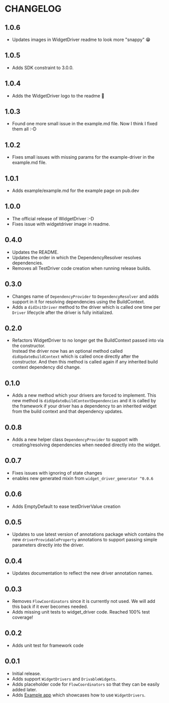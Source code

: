 # CHANGELOG

## 1.0.6

* Updates images in WidgetDriver readme to look more "snappy" 😁

## 1.0.5

* Adds SDK constraint to 3.0.0.

## 1.0.4

* Adds the WidgetDriver logo to the readme 🥳

## 1.0.3

* Found one more small issue in the example.md file. Now I think I fixed them all :-D

## 1.0.2

* Fixes small issues with missing params for the example-driver in the example.md file.

## 1.0.1

* Adds example/example.md for the example page on pub.dev

## 1.0.0

* The official release of WidgetDriver :-D
* Fixes issue with widgetdriver image in readme.

## 0.4.0

* Updates the README.
* Updates the order in which the DependencyResolver resolves dependencies.
* Removes all TestDriver code creation when running release builds.

## 0.3.0

* Changes name of `DependencyProvider` to `DependencyResolver` and adds support in it for resolving dependencies using the BuildContext.
* Adds a `didInitDriver` method to the driver which is called one time per `Driver` lifecycle after the driver is fully initialized.

## 0.2.0

* Refactors WidgetDriver to no longer get the BuildContext passed into via the constructor.  
Instead the driver now has an optional method called `didUpdateBuildContext` which is called once directly after the constructor. And then this method is called again if any inherited build context dependency did change.

## 0.1.0

* Adds a new method which your drivers are forced to implement. This new method is `didUpdateBuildContextDependencies` and it is called by the framework if your driver has a dependency to an inherited widget from the build context and that dependency updates.

## 0.0.8

* Adds a new helper class `DependencyProvider` to support with creating/resolving dependencies when needed directly into the widget.

## 0.0.7

* Fixes issues with ignoring of state changes
* enables new generated mixin from `widget_driver_generator ^0.0.6`

## 0.0.6

* Adds EmptyDefault to ease testDriverValue creation

## 0.0.5

* Updates to use latest version of annotations package which contains the new `driverProvidableProperty` annotations to support passing simple parameters directly into the driver.

## 0.0.4

* Updates documentation to reflect the new driver annotation names.

## 0.0.3

* Removes `FlowCoordinators` since it is currently not used. We will add this back if it ever becomes needed.
* Adds missing unit tests to widget_driver code. Reached 100% test coverage!

## 0.0.2

* Adds unit test for framework code

## 0.0.1

* Initial release.
* Adds support `WidgetDrivers` and `DrivableWidgets`.
* Adds placeholder code for `FlowCoordinators` so that they can be easily added later.
* Adds [Example app](example) which showcases how to use `WidgetDrivers`.
